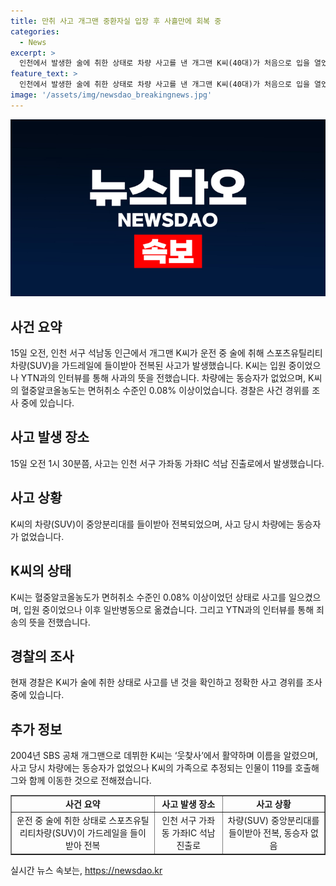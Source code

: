 ```yaml
---
title: 만취 사고 개그맨 중환자실 입장 후 사흘만에 회복 중
categories:
  - News
excerpt: >
  인천에서 발생한 술에 취한 상태로 차량 사고를 낸 개그맨 K씨(40대)가 처음으로 입을 열었다. 인터뷰에서 중환자실에서 이제야 일반병동으로 옮겼다. 죄송하다는 입장을 전했다. 사고 당시 차량에 동승자는 없었으며 혈중알코올농도는 면허취소 수준이었다. 경찰은 정확한 사고 경위를 조사 중이다. (총 글자 수: 150자)
feature_text: >
  인천에서 발생한 술에 취한 상태로 차량 사고를 낸 개그맨 K씨(40대)가 처음으로 입을 열었다. 인터뷰에서 중환자실에서 이제야 일반병동으로 옮겼다. 죄송하다는 입장을 전했다. 사고 당시 차량에 동승자는 없었으며 혈중알코올농도는 면허취소 수준이었다. 경찰은 정확한 사고 경위를 조사 중이다. (총 글자 수: 150자)
image: '/assets/img/newsdao_breakingnews.jpg'
---
```


<p><img src="/assets/img/newsdao_breakingnews.jpg" alt="firstkoreanews 속보" /></p>

<h2 data-ke-size="size26">사건 요약</h2>

<p data-ke-size="size16">15일 오전, 인천 서구 석남동 인근에서 개그맨 K씨가 운전 중 술에 취해 스포츠유틸리티차량(SUV)을 가드레일에 들이받아 전복된 사고가 발생했습니다. K씨는 입원 중이었으나 YTN과의 인터뷰를 통해 사과의 뜻을 전했습니다. 차량에는 동승자가 없었으며, K씨의 혈중알코올농도는 면허취소 수준인 0.08% 이상이었습니다. 경찰은 사건 경위를 조사 중에 있습니다.</p>

<h2 data-ke-size="size26">사고 발생 장소</h2>

<p data-ke-size="size16">15일 오전 1시 30분쯤, 사고는 인천 서구 가좌동 가좌IC 석남 진출로에서 발생했습니다.</p>

<h2 data-ke-size="size26">사고 상황</h2>

<p data-ke-size="size16">K씨의 차량(SUV)이 중앙분리대를 들이받아 전복되었으며, 사고 당시 차량에는 동승자가 없었습니다.</p>

<h2 data-ke-size="size26">K씨의 상태</h2>

<p data-ke-size="size16">K씨는 혈중알코올농도가 면허취소 수준인 0.08% 이상이었던 상태로 사고를 일으켰으며, 입원 중이었으나 이후 일반병동으로 옮겼습니다. 그리고 YTN과의 인터뷰를 통해 죄송의 뜻을 전했습니다.</p>

<h2 data-ke-size="size26">경찰의 조사</h2>

<p data-ke-size="size16">현재 경찰은 K씨가 술에 취한 상태로 사고를 낸 것을 확인하고 정확한 사고 경위를 조사 중에 있습니다.</p>

<h2 data-ke-size="size26">추가 정보</h2>

<p data-ke-size="size16">2004년 SBS 공채 개그맨으로 데뷔한 K씨는 ‘웃찾사’에서 활약하며 이름을 알렸으며, 사고 당시 차량에는 동승자가 없었으나 K씨의 가족으로 추정되는 인물이 119를 호출해 그와 함께 이동한 것으로 전해졌습니다.</p>

<table style="width: 100%;" border="1">
<tbody>
<tr>
<td style="text-align: center; height: 17px;"><b>사건 요약</b></td>
<td style="text-align: center; height: 17px;"><b>사고 발생 장소</b></td>
<td style="text-align: center; height: 17px;"><b>사고 상황</b></td>
</tr>
<tr>
<td style="text-align: center;">운전 중 술에 취한 상태로 스포츠유틸리티차량(SUV)이 가드레일을 들이받아 전복</td>
<td style="text-align: center;">인천 서구 가좌동 가좌IC 석남 진출로</td>
<td style="text-align: center;">차량(SUV) 중앙분리대를 들이받아 전복, 동승자 없음</td>
</tr>
</tbody>
</table>
실시간 뉴스 속보는, <a href="https://newsdao.kr" rel="dofollow">https://newsdao.kr</a>


